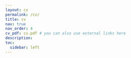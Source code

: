 ```yaml
---
layout: cv
permalink: /cv/
title: cv
nav: true
nav_order: 4
cv_pdf: cv.pdf # you can also use external links here
description:  
toc:
  sidebar: left
---
```

